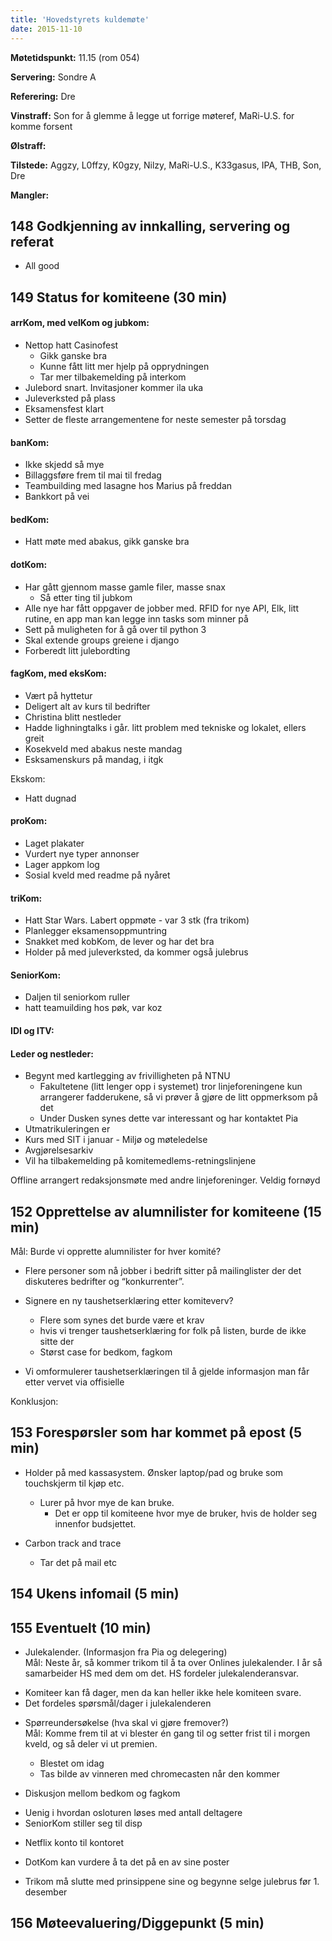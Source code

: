 ```yaml
---
title: 'Hovedstyrets kuldemøte'
date: 2015-11-10
---
```


**Møtetidspunkt:** 11.15 (rom 054)

**Servering:** Sondre A

**Referering:** Dre

**Vinstraff:** Son for å glemme å legge ut forrige møteref, MaRi-U.S. for komme forsent  

**Ølstraff:** 

**Tilstede:** Aggzy, L0ffzy, K0gzy, Nilzy, MaRi-U.S., K33gasus, IPA, THB, Son, Dre
 
**Mangler:** 

## 148 Godkjenning av innkalling, servering og referat

- All good 

## 149 Status for komiteene (30 min)

#### arrKom, med velKom og jubkom: 

- Nettop hatt Casinofest 
    - Gikk ganske bra 
    - Kunne fått litt mer hjelp på opprydningen
    - Tar mer tilbakemelding på interkom
- Julebord snart. Invitasjoner kommer ila uka
- Juleverksted på plass
- Eksamensfest klart
- Setter de fleste arrangementene for neste semester på torsdag

#### banKom:  

- Ikke skjedd så mye
- Billaggsføre frem til mai til fredag
- Teambuilding med lasagne hos Marius på freddan
- Bankkort på vei

#### bedKom: 

- Hatt møte med abakus, gikk ganske bra


#### dotKom:

- Har gått gjennom masse gamle filer, masse snax
     - Så etter ting til jubkom
- Alle nye har fått oppgaver de jobber med. RFID for nye API, Elk, litt rutine, en app man kan legge inn tasks som minner på
- Sett på muligheten for å gå over til python 3
- Skal extende groups greiene i django
- Forberedt litt julebordting

#### fagKom, med eksKom:

- Vært på hyttetur
- Deligert alt av kurs til bedrifter
- Christina blitt nestleder
- Hadde lighningtalks i går. litt problem med tekniske og lokalet, ellers greit
- Kosekveld med abakus neste mandag
- Esksamenskurs på mandag, i itgk

Ekskom:
- Hatt dugnad

#### proKom:  

- Laget plakater
- Vurdert nye typer annonser
- Lager appkom log
- Sosial kveld med readme på nyåret


#### triKom:

- Hatt Star Wars. Labert oppmøte - var 3 stk (fra trikom)
- Planlegger eksamensoppmuntring
- Snakket med kobKom, de lever og har det bra
- Holder på med juleverksted, da kommer også julebrus

#### SeniorKom: 

- Daljen til seniorkom ruller
- hatt teamuilding hos pøk, var koz

#### IDI og ITV:

#### Leder og nestleder:  

- Begynt med kartlegging av frivilligheten på NTNU
    - Fakultetene (litt lenger opp i systemet) tror linjeforeningene kun arrangerer fadderukene, så vi prøver å gjøre de litt oppmerksom på det
    - Under Dusken synes dette var interessant og har kontaktet Pia
- Utmatrikuleringen er 
- Kurs med SIT i januar - Miljø og møteledelse
- Avgjørelsesarkiv
- Vil ha tilbakemelding på komitemedlems-retningslinjene

 Offline arrangert redaksjonsmøte med andre linjeforeninger. Veldig fornøyd 

## 152 Opprettelse av alumnilister for komiteene (15 min)

Mål: Burde vi opprette alumnilister for hver komité?  

- Flere personer som nå jobber i bedrift sitter på mailinglister der det diskuteres bedrifter og “konkurrenter”.
- Signere en ny taushetserklæring etter komiteverv?
    - Flere som synes det burde være et krav
    -  hvis vi trenger taushetserklæring for folk på listen, burde de ikke sitte der
    - Størst case for bedkom, fagkom

- Vi omformulerer taushetserklæringen til å gjelde informasjon man får etter vervet via offisielle 


Konklusjon:  

## 153 Forespørsler som har kommet på epost (5 min)

- Holder på med kassasystem. Ønsker laptop/pad og bruke som touchskjerm til kjøp etc.
    - Lurer på hvor mye de kan bruke. 
        - Det er opp til komiteene hvor mye de bruker, hvis de holder seg innenfor budsjettet.


- Carbon track and trace
    - Tar det på mail etc

## 154 Ukens infomail (5 min)

## 155 Eventuelt (10 min)

* Julekalender. (Informasjon fra Pia og delegering)  
Mål: Neste år, så kommer trikom til å ta over Onlines julekalender. I år så samarbeider HS med dem om det. HS fordeler julekalenderansvar.  
- Komiteer kan få dager, men da kan heller ikke hele komiteen svare.
- Det fordeles spørsmål/dager i julekalenderen

* Spørreundersøkelse (hva skal vi gjøre fremover?)  
Mål: Komme frem til at vi blester én gang til og setter frist til i morgen kveld, og så deler vi ut premien.
    - Blestet om idag
    - Tas bilde av vinneren med chromecasten når den kommer

* Diskusjon mellom bedkom og fagkom
- Uenig i hvordan osloturen løses med antall deltagere
- SeniorKom stiller seg til disp

* Netflix konto til kontoret
- DotKom kan vurdere å ta det på en av sine poster


- Trikom må slutte med prinsippene sine og begynne selge julebrus før 1. desember

## 156 Møteevaluering/Diggepunkt (5 min)
